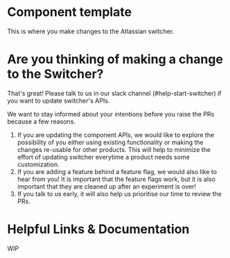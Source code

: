 # Component template

This is where you make changes to the Atlassian switcher.

# Are you thinking of making a change to the Switcher?

That's great! Please talk to us in our slack channel (#help-start-switcher) if you want to update switcher's APIs.

We want to stay informed about your intentions before you raise the PRs because a few reasons.

1. If you are updating the component APIs, we would like to explore the possibility of you either using existing functionality or making the changes re-usable for other products. This will help to minimize the effort of updating switcher everytime a product needs some customization.
2. If you are adding a feature behind a feature flag, we would also like to hear from you! It is important that the feature flags work, but it is also important that they are cleaned up after an experiment is over!
3. If you talk to us early, it will also help us prioritise our time to review the PRs.

# Helpful Links & Documentation

WIP
